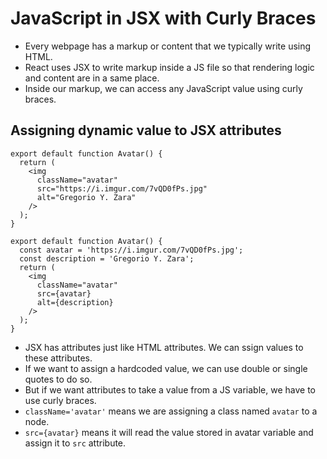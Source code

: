 # JavaScript in JSX with Curly Braces

- Every webpage has a markup or content that we typically write using HTML.
- React uses JSX to write markup inside a JS file so that rendering logic and content are in a same place.
- Inside our markup, we can access any JavaScript value using curly braces.


## Assigning dynamic value to JSX attributes

```tsx
export default function Avatar() {
  return (
    <img
      className="avatar"
      src="https://i.imgur.com/7vQD0fPs.jpg"
      alt="Gregorio Y. Zara"
    />
  );
}
```

```tsx
export default function Avatar() {
  const avatar = 'https://i.imgur.com/7vQD0fPs.jpg';
  const description = 'Gregorio Y. Zara';
  return (
    <img
      className="avatar"
      src={avatar}
      alt={description}
    />
  );
}
```

- JSX has attributes just like HTML attributes. We can ssign values to these attributes.
- If we want to assign a hardcoded value, we can use double or single quotes to do so.
- But if we want attributes to take a value from a JS variable, we have to use curly braces.
- `className='avatar'` means we are assigning a class named `avatar` to a node.
- `src={avatar}` means it will read the value stored in avatar variable and assign it to `src` attribute.

